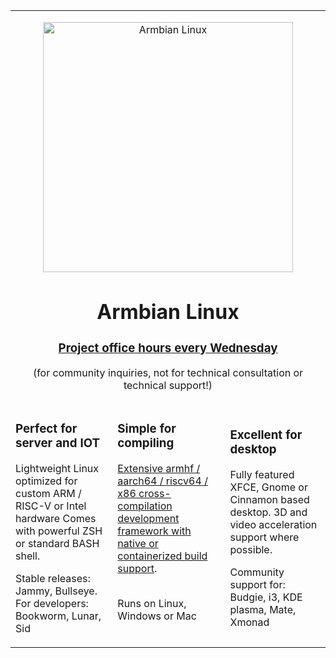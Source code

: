 <table width=100% border=0><tr>
<tr>
<td colspan=3>
<p align="center">
    <a href="https://www.armbian.com">
        <img src="https://raw.githubusercontent.com/armbian/.github/master/profile/tux-two.png" width="400" alt="Armbian Linux">
    </a><h1 align=center>Armbian Linux</h1>
<h3 align=center><a href=https://calendly.com/armbian/office-hours>Project office hours every Wednesday</a></h3><p align=center>(for community inquiries, not for technical consultation or technical support!)</p>
</td>
</tr>
<td>
<h3>Perfect for server and IOT</h2>
Lightweight Linux optimized for custom ARM / RISC-V or Intel hardware
Comes with powerful ZSH or standard BASH shell.
<p><p>
Stable releases: Jammy, Bullseye. For developers: Bookworm, Lunar, Sid
</td><td>
<h3>Simple for compiling</h3>
<a href=https://github.com/armbian/build>Extensive armhf / aarch64 / riscv64 / x86 cross-compilation development framework with native or containerized build support</a>.<br>&nbsp;
<p><p>
Runs on Linux, Windows or Mac<br>&nbsp;
</td>
<td>
<h3>Excellent for desktop</h2>
Fully featured XFCE, Gnome or Cinnamon based desktop. 3D and video acceleration support where possible.
<p><p>
Community support for: Budgie, i3, KDE plasma, Mate, Xmonad
</td>
</tr>
</table>
